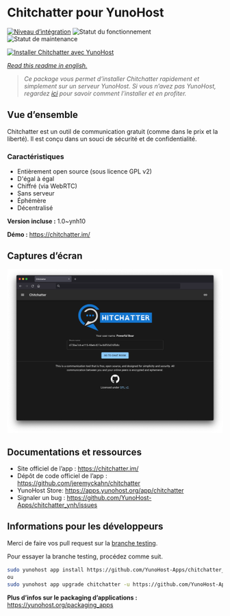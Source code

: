 <!--
N.B.: This README was automatically generated by https://github.com/YunoHost/apps/tree/master/tools/README-generator
It shall NOT be edited by hand.
-->

# Chitchatter pour YunoHost

[![Niveau d’intégration](https://dash.yunohost.org/integration/chitchatter.svg)](https://dash.yunohost.org/appci/app/chitchatter) ![Statut du fonctionnement](https://ci-apps.yunohost.org/ci/badges/chitchatter.status.svg) ![Statut de maintenance](https://ci-apps.yunohost.org/ci/badges/chitchatter.maintain.svg)

[![Installer Chitchatter avec YunoHost](https://install-app.yunohost.org/install-with-yunohost.svg)](https://install-app.yunohost.org/?app=chitchatter)

*[Read this readme in english.](./README.md)*

> *Ce package vous permet d’installer Chitchatter rapidement et simplement sur un serveur YunoHost.
Si vous n’avez pas YunoHost, regardez [ici](https://yunohost.org/#/install) pour savoir comment l’installer et en profiter.*

## Vue d’ensemble

Chitchatter est un outil de communication gratuit (comme dans le prix et la liberté). Il est conçu dans un souci de sécurité et de confidentialité.

### Caractéristiques

- Entièrement open source (sous licence GPL v2)
- D'égal à égal
- Chiffré (via WebRTC)
- Sans serveur
- Éphémère
- Décentralisé

**Version incluse :** 1.0~ynh10

**Démo :** https://chitchatter.im/

## Captures d’écran

![Capture d’écran de Chitchatter](./doc/screenshots/screenshot.png)

## Documentations et ressources

* Site officiel de l’app : <https://chitchatter.im/>
* Dépôt de code officiel de l’app : <https://github.com/jeremyckahn/chitchatter>
* YunoHost Store: <https://apps.yunohost.org/app/chitchatter>
* Signaler un bug : <https://github.com/YunoHost-Apps/chitchatter_ynh/issues>

## Informations pour les développeurs

Merci de faire vos pull request sur la [branche testing](https://github.com/YunoHost-Apps/chitchatter_ynh/tree/testing).

Pour essayer la branche testing, procédez comme suit.

``` bash
sudo yunohost app install https://github.com/YunoHost-Apps/chitchatter_ynh/tree/testing --debug
ou
sudo yunohost app upgrade chitchatter -u https://github.com/YunoHost-Apps/chitchatter_ynh/tree/testing --debug
```

**Plus d’infos sur le packaging d’applications :** <https://yunohost.org/packaging_apps>
